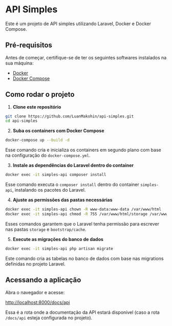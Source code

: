 # API Simples

Este é um projeto de API simples utilizando Laravel, Docker e Docker Compose.

## Pré-requisitos

Antes de começar, certifique-se de ter os seguintes softwares instalados na sua máquina:

- [Docker](https://www.docker.com/)
- [Docker Compose](https://docs.docker.com/compose/)

## Como rodar o projeto

1. **Clone este repositório**

```bash
git clone https://github.com/LuanMakohin/api-simples.git
cd api-simples
```

2. **Suba os containers com Docker Compose**

```bash
docker-compose up --build -d
```

Esse comando cria e inicializa os containers em segundo plano com base na configuração do `docker-compose.yml`.

3. **Instale as dependências do Laravel dentro do container**

```bash
docker exec -it simples-api composer install
```

Esse comando executa o `composer install` dentro do container `simples-api`, instalando os pacotes do Laravel.

4. **Ajuste as permissões das pastas necessárias**

```bash
docker exec -it simples-api chown -R www-data:www-data /var/www/html
docker exec -it simples-api chmod -R 755 /var/www/html/storage /var/www/html/bootstrap/cache
```

Esses comandos garantem que o Laravel tenha permissão para escrever nas pastas `storage` e `bootstrap/cache`.

5. **Execute as migrações do banco de dados**

```bash
docker exec -it simples-api php artisan migrate
```

Este comando cria as tabelas no banco de dados com base nas migrations definidas no projeto Laravel.

## Acessando a aplicação

Abra o navegador e acesse:

[http://localhost:8000/docs/api](http://localhost:8000/docs/api)

Essa é a rota onde a documentação da API estará disponível (caso a rota `/docs/api` esteja configurada no projeto).
